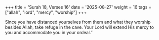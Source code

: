 +++
title = 'Surah 18, Verses 16'
date = '2025-08-27'
weight = 16
tags = ["allah", "lord", "mercy", "worship"]
+++

Since you have distanced yourselves from them and what they worship besides Allah, take refuge in the cave. Your Lord will extend His mercy to you and accommodate you in your ordeal.”